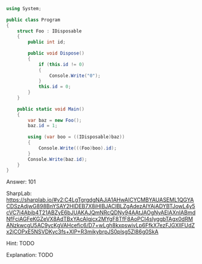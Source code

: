 ```cs
using System;
                    
public class Program
{
    struct Foo : IDisposable
    {
        public int id;
        
        public void Dispose()
        {
            if (this.id != 0)
            {
                Console.Write("0");
            }
            this.id = 0;
        }
    }
    
    public static void Main()
    {
        var baz = new Foo();
        baz.id = 1;
        
        using (var boo = ((IDisposable)baz))
        {
            Console.Write(((Foo)boo).id);
        }
        Console.Write(baz.id);
    }
}
```

Answer: 101

SharpLab: https://sharplab.io/#v2:C4LgTgrgdgNAJiA1AHwAICYCMBYAUASEML1QGYACDSzAdjwG898BnYSAY2HIDEB7X8iHIBJACIBLZgAdezAIYAjADYBTJowL4y5cVC7i4Abib4T21ABZyE6bJUAKAJQmNRcQDNy94AAtJAOgNyAEIAXnIABmdNfFciAGFeKGZeVX8AdTBxYAcAIgjcx2MYgF8TfF8AoPCI4sIyggbTAgx0dRMANzkwcgU5AC9ycKgVAHcefic6/D7+wLgh8kxpswivLp6FfkX7ezFJGXllFUdZx2jCOPxE5NSVDKyc3fs+XlP+R3mikybrpJS0plsg5Zl86g0SkA

Hint:
TODO

Explanation:
TODO
